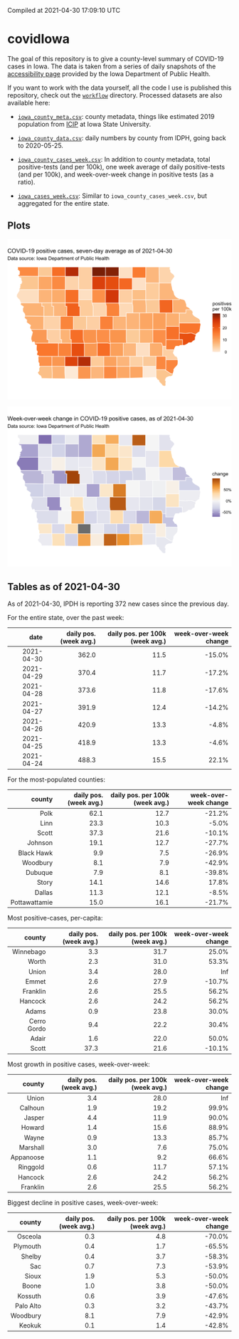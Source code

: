 Compiled at 2021-04-30 17:09:10 UTC

<!-- README.md is generated from README.Rmd. Please edit that file -->

# covidIowa

<!-- badges: start -->

<!-- badges: end -->

The goal of this repository is to give a county-level summary of
COVID-19 cases in Iowa. The data is taken from a series of daily
snapshots of the [accessibility
page](https://coronavirus.iowa.gov/pages/access) provided by the Iowa
Department of Public Health.

If you want to work with the data yourself, all the code I use is
published this repository, check out the [`workflow`](workflow)
directory. Processed datasets are also available here:

  - [`iowa_county_meta.csv`](https://raw.githubusercontent.com/ijlyttle/covidIowa/master/workflow/data/99-publish/iowa_county_meta.csv):
    county metadata, things like estimated 2019 population from
    [ICIP](https://www.icip.iastate.edu/tables/population/counties-estimates)
    at Iowa State University.

  - [`iowa_county_data.csv`](https://raw.githubusercontent.com/ijlyttle/covidIowa/master/workflow/data/99-publish/iowa_county_data.csv):
    daily numbers by county from IDPH, going back to 2020-05-25.

  - [`iowa_county_cases_week.csv`](https://raw.githubusercontent.com/ijlyttle/covidIowa/master/workflow/data/99-publish/iowa_county_data.csv):
    In addition to county metadata, total positive-tests (and per 100k),
    one week average of daily positive-tests (and per 100k), and
    week-over-week change in positive tests (as a ratio).

  - [`iowa_cases_week.csv`](https://raw.githubusercontent.com/ijlyttle/covidIowa/master/workflow/data/99-publish/iowa_cases_week.csv):
    Similar to `iowa_county_cases_week.csv`, but aggregated for the
    entire state.

## Plots

![](workflow/data/99-publish/iowa_cases.png)

![](workflow/data/99-publish/iowa_change.png)

## Tables as of 2021-04-30

As of 2021-04-30, IPDH is reporting 372 new cases since the previous
day.

For the entire state, over the past week:

|       date | daily pos. (week avg.) | daily pos. per 100k (week avg.) | week-over-week change |
| ---------: | ---------------------: | ------------------------------: | --------------------: |
| 2021-04-30 |                  362.0 |                            11.5 |               \-15.0% |
| 2021-04-29 |                  370.4 |                            11.7 |               \-17.2% |
| 2021-04-28 |                  373.6 |                            11.8 |               \-17.6% |
| 2021-04-27 |                  391.9 |                            12.4 |               \-14.2% |
| 2021-04-26 |                  420.9 |                            13.3 |                \-4.8% |
| 2021-04-25 |                  418.9 |                            13.3 |                \-4.6% |
| 2021-04-24 |                  488.3 |                            15.5 |                 22.1% |

For the most-populated counties:

|        county | daily pos. (week avg.) | daily pos. per 100k (week avg.) | week-over-week change |
| ------------: | ---------------------: | ------------------------------: | --------------------: |
|          Polk |                   62.1 |                            12.7 |               \-21.2% |
|          Linn |                   23.3 |                            10.3 |                \-5.0% |
|         Scott |                   37.3 |                            21.6 |               \-10.1% |
|       Johnson |                   19.1 |                            12.7 |               \-27.7% |
|    Black Hawk |                    9.9 |                             7.5 |               \-26.9% |
|      Woodbury |                    8.1 |                             7.9 |               \-42.9% |
|       Dubuque |                    7.9 |                             8.1 |               \-39.8% |
|         Story |                   14.1 |                            14.6 |                 17.8% |
|        Dallas |                   11.3 |                            12.1 |                \-8.5% |
| Pottawattamie |                   15.0 |                            16.1 |               \-21.7% |

Most positive-cases, per-capita:

|      county | daily pos. (week avg.) | daily pos. per 100k (week avg.) | week-over-week change |
| ----------: | ---------------------: | ------------------------------: | --------------------: |
|   Winnebago |                    3.3 |                            31.7 |                 25.0% |
|       Worth |                    2.3 |                            31.0 |                 53.3% |
|       Union |                    3.4 |                            28.0 |                   Inf |
|       Emmet |                    2.6 |                            27.9 |               \-10.7% |
|    Franklin |                    2.6 |                            25.5 |                 56.2% |
|     Hancock |                    2.6 |                            24.2 |                 56.2% |
|       Adams |                    0.9 |                            23.8 |                 30.0% |
| Cerro Gordo |                    9.4 |                            22.2 |                 30.4% |
|       Adair |                    1.6 |                            22.0 |                 50.0% |
|       Scott |                   37.3 |                            21.6 |               \-10.1% |

Most growth in positive cases, week-over-week:

|    county | daily pos. (week avg.) | daily pos. per 100k (week avg.) | week-over-week change |
| --------: | ---------------------: | ------------------------------: | --------------------: |
|     Union |                    3.4 |                            28.0 |                   Inf |
|   Calhoun |                    1.9 |                            19.2 |                 99.9% |
|    Jasper |                    4.4 |                            11.9 |                 90.0% |
|    Howard |                    1.4 |                            15.6 |                 88.9% |
|     Wayne |                    0.9 |                            13.3 |                 85.7% |
|  Marshall |                    3.0 |                             7.6 |                 75.0% |
| Appanoose |                    1.1 |                             9.2 |                 66.6% |
|  Ringgold |                    0.6 |                            11.7 |                 57.1% |
|   Hancock |                    2.6 |                            24.2 |                 56.2% |
|  Franklin |                    2.6 |                            25.5 |                 56.2% |

Biggest decline in positive cases, week-over-week:

|    county | daily pos. (week avg.) | daily pos. per 100k (week avg.) | week-over-week change |
| --------: | ---------------------: | ------------------------------: | --------------------: |
|   Osceola |                    0.3 |                             4.8 |               \-70.0% |
|  Plymouth |                    0.4 |                             1.7 |               \-65.5% |
|    Shelby |                    0.4 |                             3.7 |               \-58.3% |
|       Sac |                    0.7 |                             7.3 |               \-53.9% |
|     Sioux |                    1.9 |                             5.3 |               \-50.0% |
|     Boone |                    1.0 |                             3.8 |               \-50.0% |
|   Kossuth |                    0.6 |                             3.9 |               \-47.6% |
| Palo Alto |                    0.3 |                             3.2 |               \-43.7% |
|  Woodbury |                    8.1 |                             7.9 |               \-42.9% |
|    Keokuk |                    0.1 |                             1.4 |               \-42.8% |

